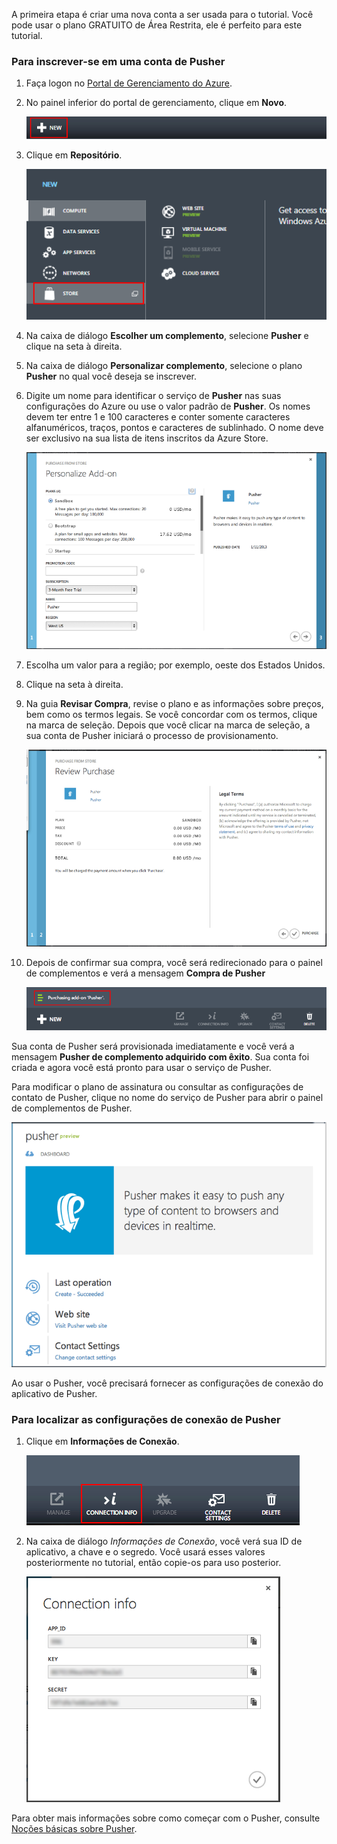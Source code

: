 A primeira etapa é criar uma nova conta a ser usada para o tutorial. Você pode usar o plano GRATUITO de Área Restrita, ele é perfeito para este tutorial.

### Para inscrever-se em uma conta de Pusher

1.  Faça logon no [Portal de Gerenciamento do Azure][].

2.  No painel inferior do portal de gerenciamento, clique em **Novo**.

    ![command-bar-new][]

3.  Clique em **Repositório**.

    ![pusher-store][]

4.  Na caixa de diálogo **Escolher um complemento**, selecione **Pusher** e clique na seta à direita.

5.  Na caixa de diálogo **Personalizar complemento**, selecione o plano **Pusher** no qual você deseja se inscrever.

6.  Digite um nome para identificar o serviço de **Pusher** nas suas configurações do Azure ou use o valor padrão de **Pusher**. Os nomes devem ter entre 1 e 100 caracteres e conter somente caracteres alfanuméricos, traços, pontos e caracteres de sublinhado. O nome deve ser exclusivo na sua lista de itens inscritos da Azure Store.

    ![store-screen-1][]

7.  Escolha um valor para a região; por exemplo, oeste dos Estados Unidos.

8.  Clique na seta à direita.

9.  Na guia **Revisar Compra**, revise o plano e as informações sobre preços, bem como os termos legais. Se você concordar com os termos, clique na marca de seleção. Depois que você clicar na marca de seleção, a sua conta de Pusher iniciará o processo de provisionamento.

    ![store-screen-2][]

10. Depois de confirmar sua compra, você será redirecionado para o painel de complementos e verá a mensagem **Compra de Pusher**

    ![store-screen-3][]

Sua conta de Pusher será provisionada imediatamente e você verá a mensagem **Pusher de complemento adquirido com êxito**. Sua conta foi criada e agora você está pronto para usar o serviço de Pusher.

Para modificar o plano de assinatura ou consultar as configurações de contato de Pusher, clique no nome do serviço de Pusher para abrir o painel de complementos de Pusher.

![pusher-add-on-dashboard][]

Ao usar o Pusher, você precisará fornecer as configurações de conexão do aplicativo de Pusher.

### Para localizar as configurações de conexão de Pusher

1.  Clique em **Informações de Conexão**.

    ![pusher-connection-info-button][]

2.  Na caixa de diálogo *Informações de Conexão*, você verá sua ID de aplicativo, a chave e o segredo. Você usará esses valores posteriormente no tutorial, então copie-os para uso posterior.

    ![pusher-connection-info][]

Para obter mais informações sobre como começar com o Pusher, consulte [Noções básicas sobre Pusher][].

<!--images-->
<!--Links-->

  [Portal de Gerenciamento do Azure]: https://manage.windowsazure.com
  [command-bar-new]: ./media/pusher-sign-up/1-command-bar-new.png
  [pusher-store]: ./media/pusher-sign-up/2-pusher-store.png
  [store-screen-1]: ./media/pusher-sign-up/3-pusher-store-screen-1.png
  [store-screen-2]: ./media/pusher-sign-up/4-pusher-store-screen-2.png
  [store-screen-3]: ./media/pusher-sign-up/5-pusher-store-screen-3.png
  [pusher-add-on-dashboard]: ./media/pusher-sign-up/6-pusher-add-on-dashboard.png
  [pusher-connection-info-button]: ./media/pusher-sign-up/7-pusher-connection-info-button.png
  [pusher-connection-info]: ./media/pusher-sign-up/8-pusher-connection-info.png
  [Noções básicas sobre Pusher]: http://pusher.com/docs
